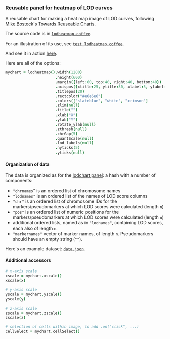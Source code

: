 ### Reusable panel for heatmap of LOD curves

A reusable chart for making a heat map image of LOD curves,
following
[Mike Bostock](http://bost.ocks.org/mike)'s
[Towards Reuseable Charts](http://bost.ocks.org/mike/chart/).

The source code is in [`lodheatmap.coffee`](https://github.com/kbroman/d3panels/blob/master/src/lodheatmap.coffee).

For an illustration of its use, see [`test_lodheatmap.coffee`](https://github.com/kbroman/d3panels/blob/master/test/lodheatmap/test_lodheatmap.coffee).

And see it in action
[here](http://kbroman.org/d3panels/assets/lodheatmap/test).

Here are all of the options:

```coffeescript
mychart = lodheatmap().width(1200)                                             # internal width of chart
                      .height(600)                                             # internal height
                      .margin({left:60, top:40, right:40, bottom:40})          # margins
                      .axispos({xtitle:25, ytitle:30, xlabel:5, ylabel:5})     # spacing for axis titles and labels
                      .titlepos(20)                                            # spacing for panel title
                      .rectcolor("#e6e6e6")                                    # background rectangle color
                      .colors(["slateblue", "white", "crimson"]                # colors
                      .zlim(null)                                              # z-axis limits
                      .title("")                                               # panel title
                      .xlab("X")                                               # x-axis label
                      .ylab("Y")                                               # y-axis label
                      .rotate_ylab(null)                                       # rotate y-axis label
                      .zthresh(null)                                           # plot cells with z >= zthresh or <= -zthresh
                      .chrGap(5)                                               # gap between chromosomes (in pixels)
                      .quantScale(null)                                        # optional vector of numbers, for y-axis scale
                      .lod_labels(null)                                        # optional vector of strings, for LOD column labels
                      .nyticks(5)                                              # no. y-axis ticks if quantitative scale
                      .yticks(null)                                            # positions of y-axis ticks if quantitative scale
```

#### Organization of data

The data is organized as for the [lodchart panel](lodchart.md):  a hash with a number of components:

- `"chrnames`" is an ordered list of chromosome names
- `"lodnames"` is an ordered list of the names of LOD score columns
- `"chr"` is an ordered list of chromosome IDs for the markers/pseudomarkers
  at which LOD scores were calculated (length `n`)
- `"pos"` is an ordered list of numeric positions for the markers/pseudomarkers
  at which LOD scores were calculated (length `n`)
- additional ordered lists, named as in `"lodnames"`, containing LOD
  scores, each also of length `n`.
- `"markernames"` vector of marker names, of length `n`. Pseudomarkers
  should have an empty string (`""`).

Here's an example dataset: [`data.json`](http://kbroman.org/d3panels/assets/lodheatmap/test/data.json).


#### Additional accessors

```coffeescript
# x-axis scale
xscale = mychart.xscale()
xscale(x)

# y-axis scale
yscale = mychart.yscale()
yscale(y)

# z-axis scale
zscale = mychart.zscale()
zscale(z)

# selection of cells within image, to add .on("click", ...)
cellSelect = mychart.cellSelect()
```

